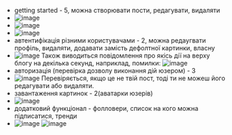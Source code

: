 - getting started - 5, можна створювати пости, редагувати, видаляти
- ![image](https://user-images.githubusercontent.com/55059809/120808214-86d41180-c551-11eb-8e31-9d4457bbef6f.png)
- ![image](https://user-images.githubusercontent.com/55059809/120808930-38734280-c552-11eb-8775-05b52f2dd979.png)
- ![image](https://user-images.githubusercontent.com/55059809/120809325-9a33ac80-c552-11eb-84e2-308d4ffac124.png)
- автентифікація різними користувачами - 2, можна редаугвати профіль, видаляти, додавати замість дефолтної картинки, власну
- ![image](https://user-images.githubusercontent.com/55059809/120808272-94899700-c551-11eb-9fd3-310ae7fcf8c2.png)
Також виводиться повідомлення про якісь дії на верху блогу на декілька секунд, наприклад, помилки:
![image](https://user-images.githubusercontent.com/55059809/120808451-c26edb80-c551-11eb-996f-577fdb3fa482.png)
- авторизація (перевірка дозволу виконання дій юзером) - 3 
- ![image](https://user-images.githubusercontent.com/55059809/120808969-44f79b00-c552-11eb-9c7e-c46865a45ce3.png)
Перевіряється, якщо це не твій пост, тоді ти не можеш його редагувати або видаляти.
- завантаження картинок - 2(аватарки юзерів)
- ![image](https://user-images.githubusercontent.com/55059809/120809065-6193d300-c552-11eb-8335-9c521862ad94.png)
- додатковий функціонал - фолловери, список на кого можна підписатися, тренди
- ![image](https://user-images.githubusercontent.com/55059809/120809111-6f495880-c552-11eb-8b2b-0e3ae4596507.png)
![image](https://user-images.githubusercontent.com/55059809/120809161-7a9c8400-c552-11eb-8fec-b949e81a0134.png)
